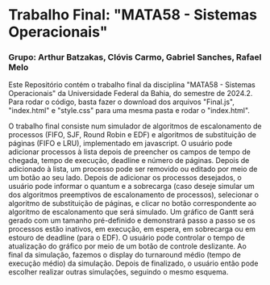 # **Trabalho Final: "MATA58 - Sistemas Operacionais"**

### Grupo: Arthur Batzakas, Clóvis Carmo, Gabriel Sanches, Rafael Melo

Este Repositório contém o trabalho final da disciplina "MATA58 - Sistemas Operacionais" da Universidade Federal da Bahia, do semestre de 2024.2.
Para rodar o código, basta fazer o download dos arquivos "Final.js", "index.html" e "style.css" para uma mesma pasta e rodar o "index.html".

O trabalho final consiste num simulador de algoritmos de escalonamento de processos (FIFO, SJF, Round Robin e EDF) e algoritmos de substituição de páginas (FIFO e LRU), implementado em javascript. 
O usuário pode adicionar processos à lista depois de preencher os campos de tempo de chegada, tempo de execução, deadline e número de páginas. 
Depois de adicionado à lista, um processo pode ser removido ou editado por meio de um botão ao seu lado. Depois de adicionar os processos desejados, o usuário pode informar o quantum e a sobrecarga (caso deseje simular um dos algoritmos preemptivos de escalonamento de processos),
selecionar o algoritmo de substituição de páginas, e clicar no botão correspondente ao algoritmo de escalonamento que será simulado. Um gráfico de Gantt será gerado com um tamanho pré-definido e demonstrará passo a passo se os processos estão inativos, em execução, em espera, em sobrecarga ou em estouro de deadline (para o EDF). O usuário pode controlar o tempo de atualização do gráfico por meio de um botão de controle deslizante.
Ao final da simulação, fazemos o display do turnaround médio (tempo de execução médio) da simulação. Depois de finalizado, o usuário então pode escolher realizar outras simulações, seguindo o mesmo esquema.
